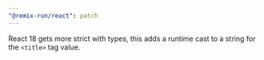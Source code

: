 ```yaml
---
"@remix-run/react": patch
---
```


React 18 gets more strict with types, this adds a runtime cast to a string for the `<title>` tag value.
